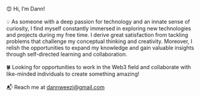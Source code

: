 😊 Hi, I’m Dann! </br>
<br>
💡 As someone with a deep passion for technology and an innate sense of curiosity, I find myself constantly immersed in exploring new technologies and projects during my free time. I derive great satisfaction from tackling problems that challenge my conceptual thinking and creativity. Moreover, I relish the opportunities to expand my knowledge and gain valuable insights through self-directed learning and collaboration. </br>
<br>
🍀 Looking for opportunities to work in the Web3 field and collaborate with like-minded individuals to create something amazing! </br>
<br>
📬 Reach me at dannweezj@gmail.com </br>
